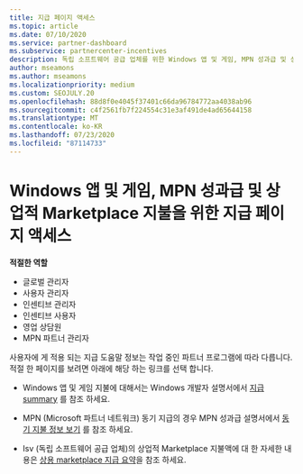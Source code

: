 ```yaml
---
title: 지급 페이지 액세스
ms.topic: article
ms.date: 07/10/2020
ms.service: partner-dashboard
ms.subservice: partnercenter-incentives
description: 독립 소프트웨어 공급 업체를 위한 Windows 앱 및 게임, MPN 성과급 및 상업적 Marketplace 지불에 대 한 지급 정보에 액세스 하는 방법에 대해 알아봅니다.
author: mseamons
ms.author: mseamons
ms.localizationpriority: medium
ms.custom: SEOJULY.20
ms.openlocfilehash: 88d8f0e4045f37401c66da96784772aa4038ab96
ms.sourcegitcommit: c4f2561fb7f224554c31e3af491de4ad65644158
ms.translationtype: MT
ms.contentlocale: ko-KR
ms.lasthandoff: 07/23/2020
ms.locfileid: "87114733"
---
```

# <a name="access-payouts-pages-for-windows-apps-and-games-mpn-incentives-and-commercial-marketplace-payments"></a>Windows 앱 및 게임, MPN 성과급 및 상업적 Marketplace 지불을 위한 지급 페이지 액세스

**적절한 역할**
-   글로벌 관리자
-   사용자 관리자
-   인센티브 관리자
-   인센티브 사용자
-   영업 상담원
-   MPN 파트너 관리자

사용자에 게 적용 되는 지급 도움말 정보는 작업 중인 파트너 프로그램에 따라 다릅니다. 적절 한 페이지를 보려면 아래에 해당 하는 링크를 선택 합니다.

- Windows 앱 및 게임 지불에 대해서는 Windows 개발자 설명서에서 [지급 summary](https://docs.microsoft.com/windows/uwp/publish/payout-summary) 를 참조 하세요.

- MPN (Microsoft 파트너 네트워크) 동기 지급의 경우 MPN 성과급 설명서에서 [동기 지불 정보 보기](understand-incentive-payouts.md) 를 참조 하세요.

- Isv (독립 소프트웨어 공급 업체)의 상업적 Marketplace 지불액에 대 한 자세한 내용은 [상용 marketplace 지급 요약](https://docs.microsoft.com/azure/marketplace/partner-center-portal/payout-summary)을 참조 하세요.
